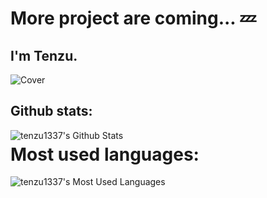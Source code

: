 #  More project are coming... 💤
## I'm Tenzu.
![Cover](https://cdn.discordapp.com/attachments/772177190841221140/785227440011083796/tumblr_n0mblyXxNe1solfhro1_500.gif)
## Github stats:
  <img align="left" alt="tenzu1337's Github Stats" src="https://github-readme-stats.vercel.app/api?username=tenzu1337&show_icons=true&theme=dark&count_private=true"/>

# Most used languages:
 <img align="left" alt="tenzu1337's Most Used Languages" src="https://github-readme-stats.vercel.app/api/top-langs/?username=tenzu1337&layout=compact&theme=dark&count_private=true"/>
 

